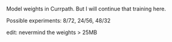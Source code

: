 Model weights in Currpath. But I will continue that training here.

Possible experiments: 8/72, 24/56, 48/32

edit: nevermind the weights > 25MB
